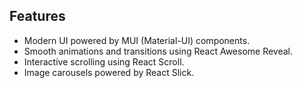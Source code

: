 
## Features

- Modern UI powered by MUI (Material-UI) components.
- Smooth animations and transitions using React Awesome Reveal.
- Interactive scrolling using React Scroll.
- Image carousels powered by React Slick.